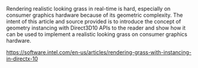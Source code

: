 Rendering realistic looking grass in real-time is hard, especially on consumer graphics hardware because of its geometric complexity. The intent of this article and source provided is to introduce the concept of geometry instancing with Direct3D10 APIs to the reader and show how it can be used to implement a realistic looking grass on consumer graphics hardware.

https://software.intel.com/en-us/articles/rendering-grass-with-instancing-in-directx-10